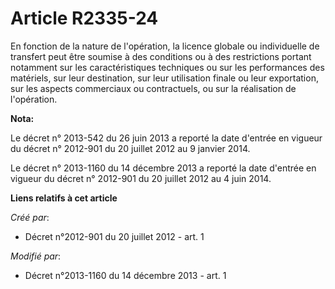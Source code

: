 # Article R2335-24

En fonction de la nature de l'opération, la licence globale ou individuelle de transfert peut être soumise à des conditions
ou à des restrictions portant notamment sur les caractéristiques techniques ou sur les performances des matériels, sur leur
destination, sur leur utilisation finale ou leur exportation, sur les aspects commerciaux ou contractuels, ou sur la
réalisation de l'opération.

**Nota:**

Le décret n° 2013-542 du 26 juin 2013 a reporté la date d'entrée en vigueur du décret n° 2012-901 du 20 juillet 2012 au 9
janvier 2014.

Le décret n° 2013-1160 du 14 décembre 2013 a reporté la date d'entrée en vigueur du décret n° 2012-901 du 20 juillet 2012 au
4 juin 2014.

**Liens relatifs à cet article**

_Créé par_:

  - Décret n°2012-901 du 20 juillet 2012 - art. 1

_Modifié par_:

  - Décret n°2013-1160 du 14 décembre 2013 - art. 1
